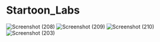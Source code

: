 # Startoon_Labs
![Screenshot (208)](https://github.com/user-attachments/assets/d431378d-88ab-4a16-b963-e92787ec56a3)
![Screenshot (209)](https://github.com/user-attachments/assets/1d702640-671b-4d9b-ac94-39215665fa45)
![Screenshot (210)](https://github.com/user-attachments/assets/1e367598-998b-4bc8-8710-8f723bfa8a6b)
![Screenshot (203)](https://github.com/user-attachments/assets/5b6c9e5e-53c6-45a1-b7e9-23a388f1dd68)
